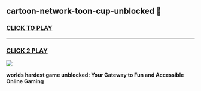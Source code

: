 
## cartoon-network-toon-cup-unblocked 👋
<h3>
<a href="https://premium.freeplayer.one?title=cartoon-network-toon-cup-unblocked&ref=14F">CLICK TO PLAY</a></h3>
<hr>

<h3>
<a href="https://premium.freeplayer.one?title=cartoon-network-toon-cup-unblocked&ref=14F">CLICK 2 PLAY</a>
  
</h3>

<a href="https://premium.freeplayer.one?title=cartoon-network-toon-cup-unblocked&ref=12F/"><img src="https://clearcache.store/games.png"></a>


**worlds hardest game unblocked: Your Gateway to Fun and Accessible Online Gaming**

